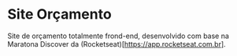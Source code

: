 # Site Orçamento
Site de orçamento totalmente frond-end, desenvolvido com base na Maratona Discover da (Rocketseat)[https://app.rocketseat.com.br].
